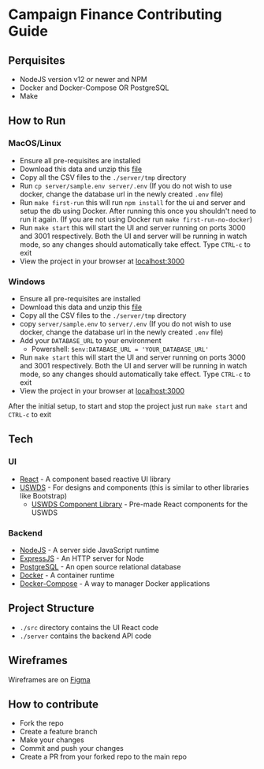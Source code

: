 # Campaign Finance Contributing Guide

## Perquisites

- NodeJS version v12 or newer and NPM
- Docker and Docker-Compose OR PostgreSQL
- Make

## How to Run

### MacOS/Linux

- Ensure all pre-requisites are installed
- Download this data and unzip this [file](https://drive.google.com/file/d/1ST7kAOuFt3J8ZwkrnAe-Llmexp6lojtC/view?usp=sharing)
- Copy all the CSV files to the `./server/tmp` directory
- Run `cp server/sample.env server/.env` (If you do not wish to use docker, change the database url in the newly created `.env` file)
- Run `make first-run` this will run `npm install` for the ui and server and setup the db using Docker. After running this once you shouldn't need to run it again. (If you are not using Docker run `make first-run-no-docker`)
- Run `make start` this will start the UI and server running on ports 3000 and 3001 respectively. Both the UI and server will be running in watch mode, so any changes should automatically take effect. Type `CTRL-c` to exit
- View the project in your browser at [localhost:3000](http://localhost:3000)

### Windows

- Ensure all pre-requisites are installed
- Download this data and unzip this [file](https://drive.google.com/file/d/1ST7kAOuFt3J8ZwkrnAe-Llmexp6lojtC/view?usp=sharing)
- Copy all the CSV files to the `./server/tmp` directory
- copy `server/sample.env` to `server/.env` (If you do not wish to use docker, change the database url in the newly created `.env` file)
- Add your `DATABASE_URL` to your environment
  - Powershell: `$env:DATABASE_URL = 'YOUR_DATABASE_URL'`
- Run `make start` this will start the UI and server running on ports 3000 and 3001 respectively. Both the UI and server will be running in watch mode, so any changes should automatically take effect. Type `CTRL-c` to exit
- View the project in your browser at [localhost:3000](http://localhost:3000)

After the initial setup, to start and stop the project just run `make start` and `CTRL-c` to exit

## Tech

### UI

- [React](https://reactjs.org/) - A component based reactive UI library
- [USWDS](https://designsystem.digital.gov/) - For designs and components (this is similar to other libraries like Bootstrap)
  - [USWDS Component Library](https://github.com/trussworks/react-uswds) - Pre-made React components for the USWDS

### Backend

- [NodeJS](https://nodejs.org) - A server side JavaScript runtime
- [ExpressJS](https://expressjs.com) - An HTTP server for Node
- [PostgreSQL](https://www.postgresql.org/) - An open source relational database
- [Docker](https://docker.io) - A container runtime
- [Docker-Compose](https://docs.docker.com/compose/) - A way to manager Docker applications

## Project Structure

- `./src` directory contains the UI React code
- `./server` contains the backend API code

## Wireframes

Wireframes are on [Figma](https://www.figma.com/proto/Ga6UbshTN4N1vONCmYpq9b/CF-Dashboard-VO2?node-id=2%3A2&scaling=contain&page-id=0%3A1)

## How to contribute

- Fork the repo
- Create a feature branch
- Make your changes
- Commit and push your changes
- Create a PR from your forked repo to the main repo
